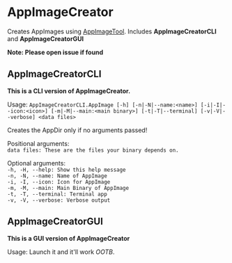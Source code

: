# AppImageCreator
Creates AppImages using [AppImageTool](https://github.com/AppImage/appimagetool). Includes **AppImageCreatorCLI** and **AppImageCreatorGUI**

**Note: Please open issue if found**

## AppImageCreatorCLI
**This is a CLI version of AppImageCreator.**

Usage: `AppImageCreatorCLI.AppImage [-h] [-n|-N|--name:<name>] [-i|-I|--icon:<icon>] [-m|-M|--main:<main binary>] [-t|-T|--terminal] [-v|-V|--verbose] <data files>`

Creates the AppDir only if no arguments passed!

Positional arguments:<br>
    `data files: These are the files your binary depends on.`
                
Optional arguments:<br>
    `-h, -H, --help: Show this help message`<br>
    `-n, -N, --name: Name of AppImage`<br>
    `-i, -I, --icon: Icon for AppImage`<br>
    `-m, -M, --main: Main Binary of AppImage`<br>
    `-t, -T, --terminal: Terminal app`<br>
    `-v, -V, --verbose: Verbose output`

## AppImageCreatorGUI
**This is a GUI version of AppImageCreator**

Usage: Launch it and it'll work *OOTB*.
